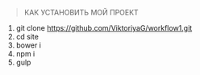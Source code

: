 >КАК УСТАНОВИТЬ МОЙ ПРОЕКТ

1. git clone https://github.com/ViktoriyaG/workflow1.git
2. cd site
3. bower i
4. npm i
5. gulp